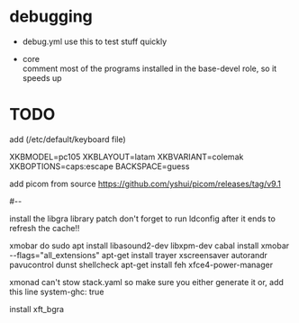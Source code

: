 # debugging
- debug.yml
  use this to test stuff quickly

- core  
  comment most of the programs installed in the base-devel role, so it speeds up
  
# TODO
add (/etc/default/keyboard file)

XKBMODEL=pc105
XKBLAYOUT=latam
XKBVARIANT=colemak
XKBOPTIONS=caps:escape
BACKSPACE=guess


add picom from source
https://github.com/yshui/picom/releases/tag/v9.1

#--

install the libgra library patch
don't forget to run ldconfig after it ends to refresh the cache!!

xmobar do
sudo apt install libasound2-dev libxpm-dev
cabal install xmobar --flags="all_extensions"
apt-get install trayer xscreensaver autorandr pavucontrol dunst shellcheck
apt-get install feh xfce4-power-manager

xmonad
can't stow stack.yaml so make sure you either generate it or, add this line
system-ghc: true

install xft_bgra

